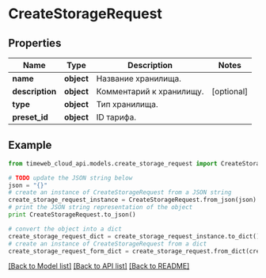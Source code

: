 # CreateStorageRequest


## Properties
Name | Type | Description | Notes
------------ | ------------- | ------------- | -------------
**name** | **object** | Название хранилища. | 
**description** | **object** | Комментарий к хранилищу. | [optional] 
**type** | **object** | Тип хранилища. | 
**preset_id** | **object** | ID тарифа. | 

## Example

```python
from timeweb_cloud_api.models.create_storage_request import CreateStorageRequest

# TODO update the JSON string below
json = "{}"
# create an instance of CreateStorageRequest from a JSON string
create_storage_request_instance = CreateStorageRequest.from_json(json)
# print the JSON string representation of the object
print CreateStorageRequest.to_json()

# convert the object into a dict
create_storage_request_dict = create_storage_request_instance.to_dict()
# create an instance of CreateStorageRequest from a dict
create_storage_request_form_dict = create_storage_request.from_dict(create_storage_request_dict)
```
[[Back to Model list]](../README.md#documentation-for-models) [[Back to API list]](../README.md#documentation-for-api-endpoints) [[Back to README]](../README.md)


